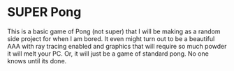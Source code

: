 # SUPER Pong  
This is a basic game of Pong (not super) that I will be making as a random side project for when I am bored. It even might turn out to be a beautiful AAA with ray tracing enabled and graphics that will require so much powder it will melt your PC. Or, it will just be a game of standard pong. No one knows until its done.
